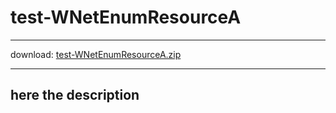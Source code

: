 # test-WNetEnumResourceA  
 
------ 
 
download:  [test-WNetEnumResourceA.zip](test-WNetEnumResourceA.zip) 
 
------ 
          


here the description 
------ 
 
